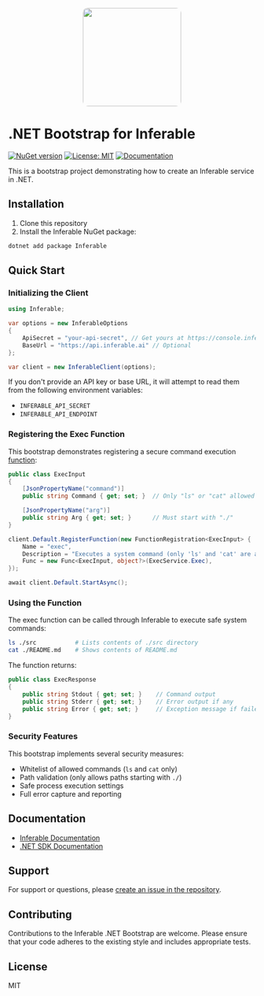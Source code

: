 <p align="center">
  <img src="https://a.inferable.ai/logo-hex.png" width="200" style="border-radius: 10px" />
</p>

# .NET Bootstrap for Inferable

[![NuGet version](https://img.shields.io/nuget/v/Inferable.svg)](https://www.nuget.org/packages/Inferable/)
[![License: MIT](https://img.shields.io/badge/License-MIT-yellow.svg)](https://opensource.org/licenses/MIT)
[![Documentation](https://img.shields.io/badge/docs-inferable.ai-brightgreen)](https://docs.inferable.ai/)

This is a bootstrap project demonstrating how to create an Inferable service in .NET.

## Installation

1. Clone this repository
2. Install the Inferable NuGet package:

```bash
dotnet add package Inferable
```

## Quick Start

### Initializing the Client

```csharp
using Inferable;

var options = new InferableOptions
{
    ApiSecret = "your-api-secret", // Get yours at https://console.inferable.ai
    BaseUrl = "https://api.inferable.ai" // Optional
};

var client = new InferableClient(options);
```

If you don't provide an API key or base URL, it will attempt to read them from the following environment variables:

- `INFERABLE_API_SECRET`
- `INFERABLE_API_ENDPOINT`

### Registering the Exec Function

This bootstrap demonstrates registering a secure command execution [function](https://docs.inferable.ai/pages/functions):

```csharp
public class ExecInput
{
    [JsonPropertyName("command")]
    public string Command { get; set; }  // Only "ls" or "cat" allowed

    [JsonPropertyName("arg")]
    public string Arg { get; set; }      // Must start with "./"
}

client.Default.RegisterFunction(new FunctionRegistration<ExecInput> {
    Name = "exec",
    Description = "Executes a system command (only 'ls' and 'cat' are allowed)",
    Func = new Func<ExecInput, object?>(ExecService.Exec),
});

await client.Default.StartAsync();
```

### Using the Function

The exec function can be called through Inferable to execute safe system commands:

```bash
ls ./src           # Lists contents of ./src directory
cat ./README.md    # Shows contents of README.md
```

The function returns:

```csharp
public class ExecResponse
{
    public string Stdout { get; set; }    // Command output
    public string Stderr { get; set; }    // Error output if any
    public string Error { get; set; }     // Exception message if failed
}
```

### Security Features

This bootstrap implements several security measures:

- Whitelist of allowed commands (`ls` and `cat` only)
- Path validation (only allows paths starting with `./`)
- Safe process execution settings
- Full error capture and reporting

## Documentation

- [Inferable Documentation](https://docs.inferable.ai/)
- [.NET SDK Documentation](https://docs.inferable.ai/dotnet)

## Support

For support or questions, please [create an issue in the repository](https://github.com/inferablehq/inferable/issues).

## Contributing

Contributions to the Inferable .NET Bootstrap are welcome. Please ensure that your code adheres to the existing style and includes appropriate tests.

## License

MIT
